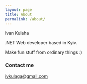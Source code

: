 ```yaml
---
layout: page
title: About
permalink: /about/
---
```

Ivan Kulaha

.NET Web developer based in Kyiv.

Make fun stuff from ordinary things :)

### Contact me

[ivkulaga@gmail.com](mailto:ivkulaga@gmail.com)
